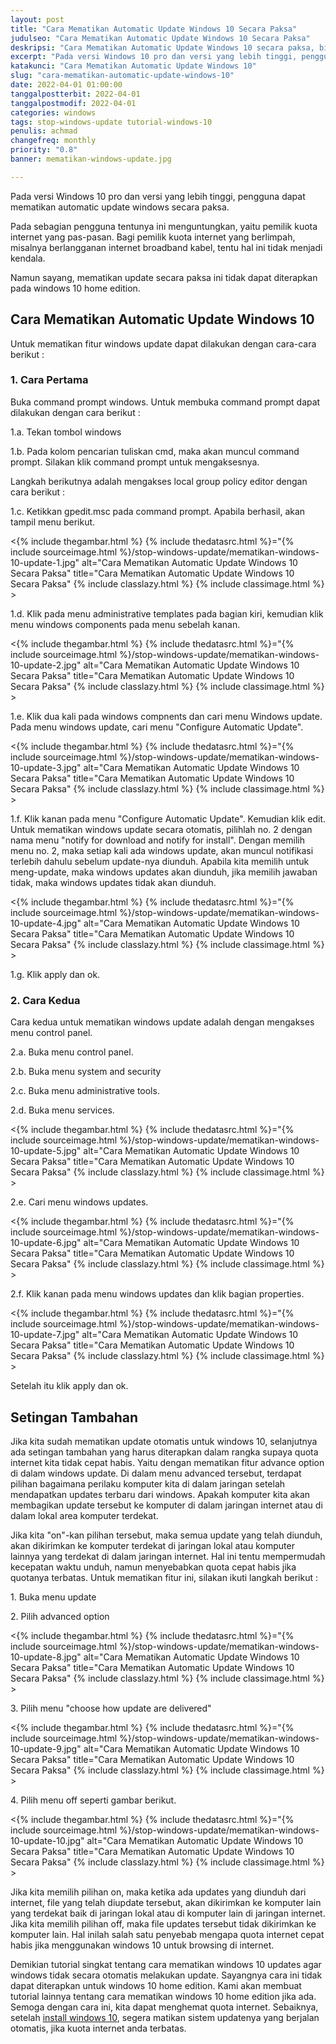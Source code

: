 ```yaml
---
layout: post
title: "Cara Mematikan Automatic Update Windows 10 Secara Paksa"
judulseo: "Cara Mematikan Automatic Update Windows 10 Secara Paksa"
deskripsi: "Cara Mematikan Automatic Update Windows 10 secara paksa, bisa menggunakan commandline atau dengan GUI, cara agar kuota tidak cepat habis"
excerpt: "Pada versi Windows 10 pro dan versi yang lebih tinggi, pengguna dapat mematikan automatic update windows secara paksa"
katakunci: "Cara Mematikan Automatic Update Windows 10"
slug: "cara-mematikan-automatic-update-windows-10"
date: 2022-04-01 01:00:00
tanggalpostterbit: 2022-04-01
tanggalpostmodif: 2022-04-01
categories: windows
tags: stop-windows-update tutorial-windows-10
penulis: achmad
changefreq: monthly
priority: "0.8"
banner: mematikan-windows-update.jpg

---
```


<p>Pada versi Windows 10 pro dan versi yang lebih tinggi, pengguna dapat mematikan automatic update windows secara paksa.</p>

<p>Pada sebagian pengguna tentunya ini menguntungkan, yaitu pemilik kuota internet yang pas-pasan. Bagi pemilik kuota internet yang berlimpah, misalnya berlangganan internet broadband kabel, tentu hal ini tidak menjadi kendala.</p>

<p>Namun sayang, mematikan update secara paksa ini tidak dapat diterapkan pada windows 10 home edition.</p>


## Cara Mematikan Automatic Update Windows 10

<p>Untuk mematikan fitur windows update dapat dilakukan dengan cara-cara berikut :</p>

<h3 class="{% include classh3.html %}">1. Cara Pertama</h3>

<p>Buka command prompt windows. Untuk membuka command prompt dapat dilakukan dengan cara berikut :</p>

<p>1.a. Tekan tombol windows</p>

<p>1.b. Pada kolom pencarian tuliskan cmd, maka akan muncul command prompt. Silakan klik command prompt untuk mengaksesnya.</p>

<p>Langkah berikutnya adalah mengakses local group policy editor dengan cara berikut :</p>

<p>1.c. Ketikkan gpedit.msc pada command prompt. Apabila berhasil, akan tampil menu berikut.</p>

<p><{% include thegambar.html %} {% include thedatasrc.html %}="{% include sourceimage.html %}/stop-windows-update/mematikan-windows-10-update-1.jpg" alt="Cara Mematikan Automatic Update Windows 10 Secara Paksa" title="Cara Mematikan Automatic Update Windows 10 Secara Paksa" {% include classlazy.html %} {% include classimage.html %} ></p>

<p>1.d. Klik pada menu administrative templates pada bagian kiri, kemudian klik menu windows components pada menu sebelah kanan.</p>

<p><{% include thegambar.html %} {% include thedatasrc.html %}="{% include sourceimage.html %}/stop-windows-update/mematikan-windows-10-update-2.jpg" alt="Cara Mematikan Automatic Update Windows 10 Secara Paksa" title="Cara Mematikan Automatic Update Windows 10 Secara Paksa" {% include classlazy.html %} {% include classimage.html %} ></p>

<p>1.e. Klik dua kali pada windows compnents dan cari menu Windows update. Pada menu windows update, cari menu "Configure Automatic Update".</p>

<p><{% include thegambar.html %} {% include thedatasrc.html %}="{% include sourceimage.html %}/stop-windows-update/mematikan-windows-10-update-3.jpg" alt="Cara Mematikan Automatic Update Windows 10 Secara Paksa" title="Cara Mematikan Automatic Update Windows 10 Secara Paksa" {% include classlazy.html %} {% include classimage.html %} ></p>

<p>1.f. Klik kanan pada menu "Configure Automatic Update". Kemudian klik edit. Untuk mematikan windows update secara otomatis, pilihlah no. 2 dengan nama menu "notify for download and notify for install". Dengan memilih menu no. 2, maka setiap kali ada windows update, akan muncul notifikasi terlebih dahulu sebelum update-nya diunduh. Apabila kita memilih untuk meng-update, maka windows updates akan diunduh, jika memilih jawaban tidak, maka windows updates tidak akan diunduh.</p>

<p><{% include thegambar.html %} {% include thedatasrc.html %}="{% include sourceimage.html %}/stop-windows-update/mematikan-windows-10-update-4.jpg" alt="Cara Mematikan Automatic Update Windows 10 Secara Paksa" title="Cara Mematikan Automatic Update Windows 10 Secara Paksa" {% include classlazy.html %} {% include classimage.html %} ></p>

<p>1.g. Klik apply dan ok.</p>

<h3 class="{% include classh3.html %}">2. Cara Kedua</h3>

<p>Cara kedua untuk mematikan windows update adalah dengan mengakses menu control panel.</p>

<p>2.a. Buka menu control panel.</p>

<p>2.b. Buka menu system and security</p>

<p>2.c. Buka menu administrative tools.</p>

<p>2.d. Buka menu services.</p>

<p><{% include thegambar.html %} {% include thedatasrc.html %}="{% include sourceimage.html %}/stop-windows-update/mematikan-windows-10-update-5.jpg" alt="Cara Mematikan Automatic Update Windows 10 Secara Paksa" title="Cara Mematikan Automatic Update Windows 10 Secara Paksa" {% include classlazy.html %} {% include classimage.html %} ></p>

<p>2.e. Cari menu windows updates.</p>

<p><{% include thegambar.html %} {% include thedatasrc.html %}="{% include sourceimage.html %}/stop-windows-update/mematikan-windows-10-update-6.jpg" alt="Cara Mematikan Automatic Update Windows 10 Secara Paksa" title="Cara Mematikan Automatic Update Windows 10 Secara Paksa" {% include classlazy.html %} {% include classimage.html %} ></p>

<p>2.f. Klik kanan pada menu windows updates dan klik bagian properties.</p>

<p><{% include thegambar.html %} {% include thedatasrc.html %}="{% include sourceimage.html %}/stop-windows-update/mematikan-windows-10-update-7.jpg" alt="Cara Mematikan Automatic Update Windows 10 Secara Paksa" title="Cara Mematikan Automatic Update Windows 10 Secara Paksa" {% include classlazy.html %} {% include classimage.html %} ></p>

<p>Setelah itu klik apply dan ok.</p>


## Setingan Tambahan

<p>Jika kita sudah mematikan update otomatis untuk windows 10, selanjutnya ada setingan tambahan yang harus diterapkan dalam rangka supaya quota internet kita tidak cepat habis. Yaitu dengan mematikan fitur advance option di dalam windows update. Di dalam menu advanced tersebut, terdapat pilihan bagaimana perilaku komputer kita di dalam jaringan setelah mendapatkan updates terbaru dari windows. Apakah komputer kita akan membagikan update tersebut ke komputer di dalam jaringan internet atau di dalam lokal area komputer terdekat.</p>

<p>Jika kita "on"-kan pilihan tersebut, maka semua update yang telah diunduh, akan dikirimkan ke komputer terdekat di jaringan lokal atau komputer lainnya yang terdekat di dalam jaringan internet. Hal ini tentu mempermudah kecepatan waktu unduh, namun menyebabkan quota cepat habis jika quotanya terbatas. Untuk mematikan fitur ini, silakan ikuti langkah berikut :</p>

<p>1. Buka menu update</p>

<p>2. Pilih advanced option</p>

<p><{% include thegambar.html %} {% include thedatasrc.html %}="{% include sourceimage.html %}/stop-windows-update/mematikan-windows-10-update-8.jpg" alt="Cara Mematikan Automatic Update Windows 10 Secara Paksa" title="Cara Mematikan Automatic Update Windows 10 Secara Paksa" {% include classlazy.html %} {% include classimage.html %} ></p>

<p>3. Pilih menu "choose how update are delivered"</p>

<p><{% include thegambar.html %} {% include thedatasrc.html %}="{% include sourceimage.html %}/stop-windows-update/mematikan-windows-10-update-9.jpg" alt="Cara Mematikan Automatic Update Windows 10 Secara Paksa" title="Cara Mematikan Automatic Update Windows 10 Secara Paksa" {% include classlazy.html %} {% include classimage.html %} ></p>

<p>4. Pilih menu off seperti gambar berikut.</p>

<p><{% include thegambar.html %} {% include thedatasrc.html %}="{% include sourceimage.html %}/stop-windows-update/mematikan-windows-10-update-10.jpg" alt="Cara Mematikan Automatic Update Windows 10 Secara Paksa" title="Cara Mematikan Automatic Update Windows 10 Secara Paksa" {% include classlazy.html %} {% include classimage.html %} ></p>

<p>Jika kita memilih pilihan on, maka ketika ada updates yang diunduh dari internet, file yang telah diupdate tersebut, akan dikirimkan ke komputer lain yang terdekat baik di jaringan lokal atau di komputer lain di jaringan internet. Jika kita memilih pilihan off, maka file updates tersebut tidak dikirimkan ke komputer lain. Hal inilah salah satu penyebab mengapa quota internet cepat habis jika menggunakan windows 10 untuk browsing di internet.</p>

<p>Demikian tutorial singkat tentang cara mematikan windows 10 updates agar windows tidak secara otomatis melakukan update. Sayangnya cara ini tidak dapat diterapkan untuk windows 10 home edition. Kami akan membuat tutorial lainnya tentang cara mematikan windows 10 home edition jika ada. Semoga dengan cara ini, kita dapat menghemat quota internet. Sebaiknya, setelah <a href="/cara-install-windows-10.html">install windows 10</a>, segera matikan sistem updatenya yang berjalan otomatis, jika kuota internet anda terbatas.</p>